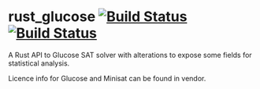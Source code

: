 # rust_glucose [![Build Status](https://travis-ci.com/gokberkkocak/rust_glucose.svg?branch=master)](https://travis-ci.com/gokberkkocak/rust_glucose) [![Build Status](https://github.com/gokberkkocak/rust_glucose/workflows/build-test/badge.svg)](https://github.com/gokberkkocak/rust_glucose/actions)

A Rust API to Glucose SAT solver with alterations to expose some fields for statistical analysis.

Licence info for Glucose and Minisat can be found in vendor.
